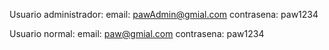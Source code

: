 Usuario administrador: 
email: pawAdmin@gmial.com
contrasena: paw1234

Usuario normal: 
email: paw@gmial.com
contrasena: paw1234